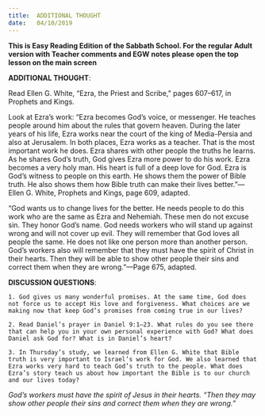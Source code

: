 ```yaml
---
title:  ADDITIONAL THOUGHT
date:   04/10/2019
---
```


**This is Easy Reading Edition of the Sabbath School. For the regular Adult version with Teacher comments and EGW notes please open the top lesson on the main screen** 

**ADDITIONAL THOUGHT**: 

Read Ellen G. White, “Ezra, the Priest and Scribe,” pages 607–617, in Prophets and Kings.

Look at Ezra’s work: “Ezra becomes God’s voice, or messenger. He teaches people around him about the rules that govern heaven. During the later years of his life, Ezra works near the court of the king of Media-Persia and also at Jerusalem. In both places, Ezra works as a teacher. That is the most important work he does. Ezra shares with other people the truths he learns. As he shares God’s truth, God gives Ezra more power to do his work. Ezra becomes a very holy man. His heart is full of a deep love for God. Ezra is God’s witness to people on this earth. He shows them the power of Bible truth. He also shows them how Bible truth can make their lives better.”—Ellen G. White, Prophets and Kings, page 609, adapted.

“God wants us to change lives for the better. He needs people to do this work who are the same as Ezra and Nehemiah. These men do not excuse sin. They honor God’s name. God needs workers who will stand up against wrong and will not cover up evil. They will remember that God loves all people the same. He does not like one person more than another person. God’s workers also will remember that they must have the spirit of Christ in their hearts. Then they will be able to show other people their sins and correct them when they are wrong.”—Page 675, adapted.

**DISCUSSION QUESTIONS**:

`1. God gives us many wonderful promises. At the same time, God does not force us to accept His love and forgiveness. What choices are we making now that keep God’s promises from coming true in our lives?`

`2. Read Daniel’s prayer in Daniel 9:1–23. What rules do you see there that can help you in your own personal experience with God? What does Daniel ask God for? What is in Daniel’s heart?`

`3. In Thursday’s study, we learned from Ellen G. White that Bible truth is very important to Israel’s work for God. We also learned that Ezra works very hard to teach God’s truth to the people. What does Ezra’s story teach us about how important the Bible is to our church and our lives today?`

_God’s workers must have the spirit of Jesus in their hearts. “Then they may show other people their sins and correct them when they are wrong.”_